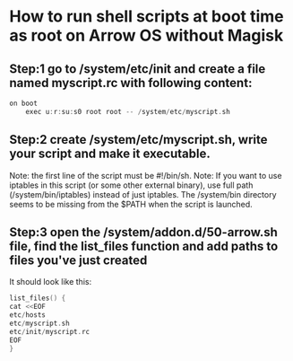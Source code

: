 # How to run shell scripts at boot time as root on Arrow OS without Magisk

## Step:1 go to /system/etc/init and create a file named myscript.rc with following content:
```c
on boot
    exec u:r:su:s0 root root -- /system/etc/myscript.sh
```

## Step:2 create /system/etc/myscript.sh, write your script and make it executable.
Note: the first line of the script must be #!/bin/sh.
Note: If you want to use iptables in this script (or some other external binary), use full path (/system/bin/iptables) instead of just iptables. The /system/bin directory seems to be missing from the $PATH when the script is launched.

## Step:3  open the /system/addon.d/50-arrow.sh file, find the list_files function and add paths to files you've just created 
It should look like this:
```c
list_files() {
cat <<EOF
etc/hosts
etc/myscript.sh
etc/init/myscript.rc
EOF
}
```
